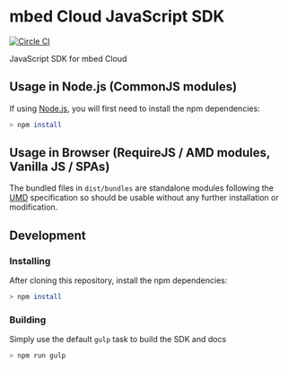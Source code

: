 # mbed Cloud JavaScript SDK

[![Circle CI](https://circleci.com/gh/ARMmbed/mbed-cloud-sdk-javascript.svg?style=shield&circle-token=62ef40035b1b5442234a44ad7e74199ea582f3f4)](https://circleci.com/gh/ARMmbed/mbed-cloud-sdk-javascript/)

JavaScript SDK for mbed Cloud

## Usage in Node.js (CommonJS modules)

If using [Node.js](https://nodejs.org), you will first need to install the npm dependencies:

```bash
> npm install
```

## Usage in Browser (RequireJS / AMD modules, Vanilla JS / SPAs)

The bundled files in `dist/bundles` are standalone modules following the [UMD](https://github.com/umdjs/umd) specification so should be usable without any further installation or modification.

## Development

### Installing

After cloning this repository, install the npm dependencies:

```bash
> npm install
```

### Building

Simply use the default ```gulp``` task to build the SDK and docs

```bash
> npm run gulp
```
